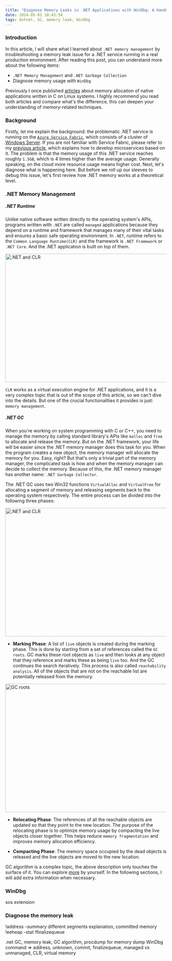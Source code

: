 ```yaml
---
title: "Diagnose Memory Leaks in .NET Applications with WinDbg: A Hands-on Approach"
date: 2024-05-01 10:43:54
tags: dotnet, GC, memory leak, WinDbg
---
```


### Introduction

In this article, I will share what I learned about `.NET memory management` by troubleshooting a memory leak issue for a .NET service running in a real production environment. After reading this post, you can understand more about the following items:

- `.NET Memory Management` and `.NET Garbage Collection`
- Diagnose memory usage with `WinDbg`

Previously I once published [articles](https://organicprogrammer.com/2022/08/05/userland-memory-allocation-one/) about memory allocation of native applications written in C on Linux systems. I highly recommend you read both articles and compare what's the difference, this can deepen your understanding of memory-related techniques.  

### Background

Firstly, let me explain the background: the problematic .NET service is running on the [`Azure Service Fabric`](https://learn.microsoft.com/en-us/azure/service-fabric/service-fabric-azure-clusters-overview), which consists of a cluster of [Windows Server](https://en.wikipedia.org/wiki/Windows_Server). If you are not familiar with Service Fabric, please refer to my [previous article](https://organicprogrammer.com/2023/03/20/guide-to-service-fabric-architecture/), which explains how to develop microservices based on it. The problem is that the memory usage of this .NET service reaches roughly `1.5GB`, which is 4 times higher than the average usage. Generally speaking, on the cloud more resource usage means higher cost. Next, let's diagnose what is happening here. But before we roll up our sleeves to debug this issue, let's first review how .NET memory works at a theoretical level.

### .NET Memory Management

##### .NET Runtime

Unlike native software written directly to the operating system's APIs, programs written with `.NET` are called `managed` applications because they depend on a runtime and framework that manages many of their vital tasks and ensures a basic safe operating environment. In `.NET`, runtime refers to the `Common Language Runtime(CLR)` and the framework is `.NET Framework` or `.NET Core`. And the .NET application is built on top of them. 

<img src="/images/CLR.png" title=".NET and CLR" width="600px" height="400px">

`CLR` works as a virtual execution engine for .NET applications, and it is a very complex topic that is out of the scope of this article, so we can't dive into the details. But one of the crucial functionalities it provides is just: `memory management`. 

##### .NET GC

When you're working on system programming with C or C++, you need to manage the memory by calling standard library's APIs like `malloc` and `free` to allocate and release the memory. But on the .NET framework, your life will be easier since the .NET memory manager does this task for you. When the program creates a new object, the memory manager will allocate the memory for you. Easy, right? But that's only a trivial part of the memory manager, the complicated task is how and when the memory manager can decide to collect the memory. Because of this, the .NET memory manager has another name: `.NET Garbage Collector`. 

The .NET GC uses two Win32 functions `VirtualAlloc` and `VirtualFree` for allocating a segment of memory and releasing segments back to the operating system respectively. The entire process can be divided into the following three phases: 

<img src="/images/gcphases.png" title=".NET and CLR" width="600px" height="400px">


- **Marking Phase**: A list of `live` objects is created during the marking phase. This is done by starting from a set of references called the `GC roots`. GC marks these root objects as `live` and then looks at any object that they reference and marks these as being `live` too. And the GC continues the search iteratively. This process is also called `reachability analysis`. All of the objects that are not on the reachable list are potentially released from the memory. 

<img src="/images/reachability.png" title="GC roots" width="600px" height="400px">

- **Relocating Phase**: The references of all the reachable objects are updated so that they point to the new location. The purpose of the relocating phase is to optimize memory usage by compacting the live objects closer together. This helps reduce `memory fragmentation` and improves memory allocation efficiency. 

- **Compacting Phase**: The memory space occupied by the dead objects is released and the live objects are moved to the new location. 

GC algorithm is a complex topic, the above description only touches the surface of it. You can explore [more](https://www.red-gate.com/simple-talk/development/dotnet-development/understanding-garbage-collection-in-net/) by yourself. In the following sections, I will add extra information when necessary. 

### WinDbg 

sos extension

### Diagnose the memory leak

!address -summary different segments explanation, committed memory
!eeheap -stat
!finalizequeue


.net GC, memory leak, GC algorithm, procdump for memory dump
WinDbg command => address, unknown, commit, finalizequeue, managed vs unmanaged, CLR, virtual memory

